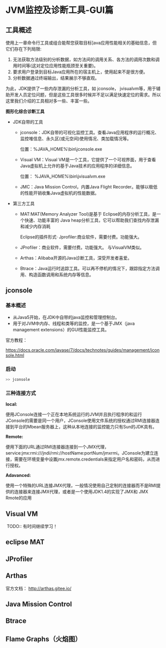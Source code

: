 # JVM监控及诊断工具-GUI篇

## 工具概述

使用上一章命令行工具或组合能帮您获取目标]ava应用性能相关的基础信息，但它们存在下列局限:

1. 无法获取方法级别的分析数据，如方法间的调用关系、各方法的调用次数和调用时间等(这对定位应用性能瓶颈至关重要)。
2. 要求用户登录到目标Java应用所在的宿主机上，使用起来不是很方便。
3. 分析数据通过终端输出，结果展示不够直观。

为此，JDK提供了一些内存泄漏的分析工具，如 jconsole， jvisualvm等，用于辅助开发人员定位问题，但是这些工具很多时候并不足以满足快速定位的需求。所以这里我们介绍的工具相对多一些、丰富一些。

**图形化综合诊断工具**

- JDK自带的工具

  - jconsole：JDK自带的可视化监控工具。查看Java应用程序的运行概况、监控堆信息、永久区(或元空间)使用情况、类加载情况等。

    位置：%JAVA_HOME%\bin\jconsole.exe

  - Visual VM：Visual VM是一个工具，它提供了一个可视界面，用于查看Java虚拟机上允许的基于Java技术的应用程序的详细信息。

    位置： %JAVA_HOME%\bin\jvisualvm.exe

  - JMC：Java Mission Control，内置Java Flight Recorder。能够以极低的性能开销收集Java虚拟机的性能数据。

- 第三方工具

  - MAT:MAT(Memory Analyzer Tool)是基于 Eclipse的内存分析工具，是一个快速、功能丰富的 Java heap分析工具，它可以帮助我们查找内存泄漏和减少内存消耗

    Eclipse的插件形式· Jprofiler:商业软件，需要付费。功能强大。

  - JProfiler：商业软件，需要付费。功能强大。 与VisualVM类似。

  - Arthas：Alibaba开源的Java诊断工具，深受开发者喜爱。

  - Btrace：Java运行时追踪工具。可以再不停机的情况下，跟踪指定方法调用、构造函数调用和系统内存等信息。

## jconsole

### 基本概述

- 从Java5开始，在JDK中自带的java监控和管理控制台。
- 用于对JVM中内存、线程和类等的监控，是一个基于JMX（java management extensions）的GUI性能监控工具。

官方教程：

https://docs.oracle.com/javase/7/docs/technotes/guides/management/jconsole.html

### 启动

```bash
>> jconsole
```

### 三种连接方式

**local:**

​		便用JConsole连接一个正在本地系统运行的JVM并且执行程序的和运行JConsole的需要是同一个用户，JConsole使用文件系统的授权通过RMI连接器连接到平台的Mbean服务器上，这种从本地连接的监控能力只有Sun的JDK具有。

**Remote:**

​		便用下面的URL通过RMI连接器连接到一个JMX代理，service:jmx:rmi:///jndi/rmi://hostName:portNum/jmxrmi。JConsole为建立连接，需要在环境变量中设置jmx.remote.credentials来指定用户名和密码，从而进行授权。

**Adavanced:**

​		使用一个特殊的URL连接JMX代理，一般情况使用自己定制的连接器而不是RMI提供的连接器来连接JMX代理，或者是一个使用JDK1.4的实现了JMX和 JMX Rmote的应用

## Visual VM

​		TODO:: 有时间继续学习！

## eclipse MAT

## JProfiler

## Arthas

官方文档： http://arthas.gitee.io/

## Java Mission Control

## Btrace

## Flame Graphs（火焰图）

